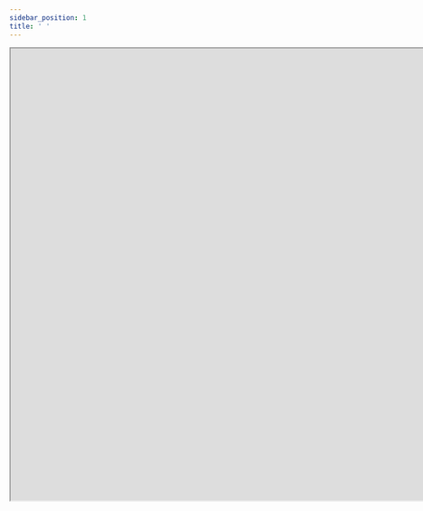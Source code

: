 ```yaml
---
sidebar_position: 1
title: ' '
---
```


<iframe src ="https://stackblitz.com/edit/web-platform-rxvemr?file=main.js"
height="800" width = "1800" >
</iframe>

<!-- :::tip a really good tip
this is a tip

::: -->
